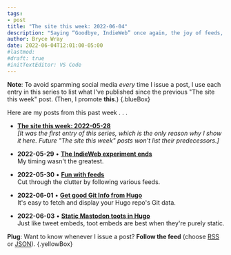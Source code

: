 ```yaml
---
tags:
- post
title: "The site this week: 2022-06-04"
description: "Saying “Goodbye, IndieWeb” once again, the joy of feeds, and getting Hugo to show Git info and Mastodon content."
author: Bryce Wray
date: 2022-06-04T12:01:00-05:00
#lastmod:
#draft: true
#initTextEditor: VS Code
---
```


**Note**: To avoid spamming social media *every* time I issue a post, I use each entry in this series to list what I've published since the previous "The site this week" post. (Then, I promote **this**.)
{.blueBox}

Here are my posts from this past week . . .

- [**The site this week: 2022-05-28**](/posts/2022/05/site-week-2022-05-28/)\
*[It was the first entry of this series, which is the only reason why I show it here. Future "The site this week" posts won't list their predecessors.]*

- <strong class="pokey">2022-05-29</strong> • [**The IndieWeb experiment ends**](/posts/2022/05/indieweb-experiment-ends/)\
My timing wasn't the greatest.

- <strong class="pokey">2022-05-30</strong> • [**Fun with feeds**](/posts/2022/05/fun-with-feeds/)\
Cut through the clutter by following various feeds.

- <strong class="pokey">2022-06-01</strong> • [**Get good Git Info from Hugo**](/posts/2022/06/get-good-git-info-hugo/)\
It's easy to fetch and display your Hugo repo's Git data.

- <strong class="pokey">2022-06-03</strong> • [**Static Mastodon toots in Hugo**](/posts/2022/06/static-mastodon-toots-hugo/)\
Just like tweet embeds, toot embeds are best when they're purely static.

**Plug**: Want to know whenever I issue a post? **Follow the feed** (choose [RSS](/index.xml) or [JSON](/index.json)).
{.yellowBox}
